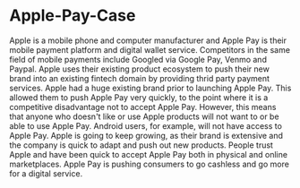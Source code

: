 # Apple-Pay-Case
Apple is a mobile phone and computer manufacturer and Apple Pay is their mobile payment platform and digital wallet service. Competitors in the same field of mobile payments include Googled via Google Pay, Venmo and Paypal.
Apple uses their existing product ecosystem to push their new brand into an existing fintech domain by providing thrid party payment services. 
Apple had a huge existing brand prior to launching Apple Pay. This allowed them to push Apple Pay very quickly, to the point where it is a competitive disadvantage not to accept Apple Pay. However, this means that anyone who doesn't like or use Apple products will not want to or be able to use Apple Pay. Android users, for example, will not have access to Apple Pay.
Apple is going to keep growing, as their brand is extensive and the company is quick to adapt and push out new products. People trust Apple and have been quick to accept Apple Pay both in physical and online marketplaces. Apple Pay is pushing consumers to go cashless and go more for a digital service.